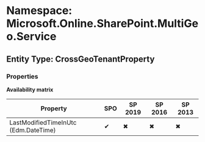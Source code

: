 # Namespace: Microsoft.Online.SharePoint.MultiGeo.Service

## Entity Type: CrossGeoTenantProperty

### Properties

**Availability matrix**

Property | SPO | SP 2019 | SP 2016 | SP 2013
----------|-----|---------|---------|--------
LastModifiedTimeInUtc (Edm.DateTime) | ✔ | ✖ | ✖ | ✖

